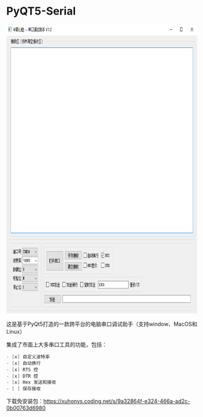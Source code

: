 # PyQT5-Serial



<p align="center">
  <img src="png/exe.png" width="829px" height="760px" alt="Banner" />
</p>

 

这是基于PyQt5打造的一款跨平台的电脑串口调试助手（支持window、MacOS和Linux）

集成了市面上大多串口工具的功能，包括：

```c
- [x] 自定义波特率
- [x] 自动换行
- [x] RTS 控
- [x] DTR 控
- [x] Hex 发送和接收
- [ ] 保存接收
```
下载免安装包：https://xuhonys.coding.net/s/9a32864f-e324-466a-ad2c-0b00763d6980